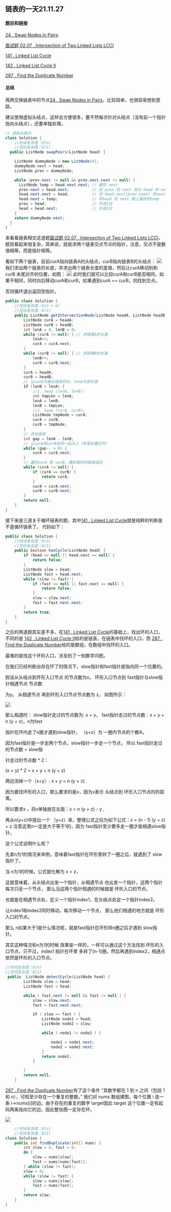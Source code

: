 ## 链表的一天21.11.27

#### 题目和链接

[24 . Swap Nodes in Pairs](https://leetcode-cn.com/problems/swap-nodes-in-pairs/)

[面试题 02.07 . Intersection of Two Linked Lists LCCI](https://leetcode-cn.com/problems/intersection-of-two-linked-lists-lcci/)

[141 . Linked List Cycle](https://leetcode-cn.com/problems/linked-list-cycle/)

[142 . Linked List Cycle II](https://leetcode-cn.com/problems/linked-list-cycle-ii/)

[287 . Find the Duplicate Number](https://leetcode-cn.com/problems/find-the-duplicate-number/)

#### 总结

两两交换链表中的节点[24 . Swap Nodes in Pairs](https://leetcode-cn.com/problems/swap-nodes-in-pairs/)，比较简单，也很容易想到思路，

建议使用虚拟头结点，这样会方便很多，要不然每次针对头结点（没有前一个指针指向头结点），还要单独处理。

```java
// 虚拟头结点
class Solution {
	//时间复杂度：O(n)
    //空间复杂度：O(1)
  public ListNode swapPairs(ListNode head) {

    ListNode dummyNode = new ListNode(0);
    dummyNode.next = head;
    ListNode prev = dummyNode;

    while (prev.next != null && prev.next.next != null) {
      ListNode temp = head.next.next; // 缓存 next
      prev.next = head.next;          // 将 prev 的 next 改为 head 的 next
      head.next.next = head;          // 将 head.next(prev.next) 的next，指向 head
      head.next = temp;               // 将head 的 next 接上缓存的temp
      prev = head;                    // 步进1位
      head = head.next;               // 步进1位
    }
    return dummyNode.next;
  }
}
```

来看看链表相交这道题[面试题 02.07 . Intersection of Two Linked Lists LCCI](https://leetcode-cn.com/problems/intersection-of-two-linked-lists-lcci/)，题目看起来很复杂，简单说，就是求两个链表交点节点的指针，注意，交点不是数值相等，而是指针相等。

看如下两个链表，目前curA指向链表A的头结点，curB指向链表B的头结点：
![](https://code-thinking.cdn.bcebos.com/pics/%E9%9D%A2%E8%AF%95%E9%A2%9802.07.%E9%93%BE%E8%A1%A8%E7%9B%B8%E4%BA%A4_1.png)
我们求出两个链表的长度，并求出两个链表长度的差值，然后让curA移动到和curB 末尾对齐的位置，如图：
![](https://code-thinking.cdn.bcebos.com/pics/%E9%9D%A2%E8%AF%95%E9%A2%9802.07.%E9%93%BE%E8%A1%A8%E7%9B%B8%E4%BA%A4_2.png)
此时我们就可以比较curA和curB是否相同，如果不相同，同时向后移动curA和curB，如果遇到curA == curB，则找到交点。

否则循环退出返回空指针。

```java
public class Solution {
	//时间复杂度：O(n + m)
    //空间复杂度：O(1)
    public ListNode getIntersectionNode(ListNode headA, ListNode headB) {
        ListNode curA = headA;
        ListNode curB = headB;
        int lenA = 0, lenB = 0;
        while (curA != null) { // 求链表A的长度
            lenA++;
            curA = curA.next;
        }
        while (curB != null) { // 求链表B的长度
            lenB++;
            curB = curB.next;
        }
        curA = headA;
        curB = headB;
        // 让curA为最长链表的头，lenA为其长度
        if (lenB > lenA) {
            //1. swap (lenA, lenB);
            int tmpLen = lenA;
            lenA = lenB;
            lenB = tmpLen;
            //2. swap (curA, curB);
            ListNode tmpNode = curA;
            curA = curB;
            curB = tmpNode;
        }
        // 求长度差
        int gap = lenA - lenB;
        // 让curA和curB在同一起点上（末尾位置对齐）
        while (gap-- > 0) {
            curA = curA.next;
        }
        // 遍历curA 和 curB，遇到相同则直接返回
        while (curA != null) {
            if (curA == curB) {
                return curA;
            }
            curA = curA.next;
            curB = curB.next;
        }
        return null;
    }
}
```

接下来是三道关于循环链表的题，其中[141 . Linked List Cycle](https://leetcode-cn.com/problems/linked-list-cycle/)就是纯粹的判断是不是循环链表了。
代码如下：

```java
public class Solution {
	//时间复杂度：O(n)
    //空间复杂度：O(1)
    public boolean hasCycle(ListNode head) {
        if (head == null || head.next == null) {
            return false;
        }
        ListNode slow = head;
        ListNode fast = head.next;
        while (slow != fast) {
            if (fast == null || fast.next == null) {
                return false;
            }
            slow = slow.next;
            fast = fast.next.next;
        }
        return true;
    }
}
```
之后的两道题其实差不多，在[141 . Linked List Cycle](https://leetcode-cn.com/problems/linked-list-cycle/)的基础上，找出环的入口，不同的是
[142 . Linked List Cycle II](https://leetcode-cn.com/problems/linked-list-cycle-ii/)给的是链表，在链表中找环的入口，而
[287 . Find the Duplicate Number](https://leetcode-cn.com/problems/find-the-duplicate-number/)给的是数组，在数组中找环的入口。

最难的是找这个环的入口，涉及到了一些数学问题。

在我们已经判断出存在环了的情况下，slow指针和fast指针是指向同一个位置的。

假设从头结点到环形入口节点 的节点数为x。 环形入口节点到 fast指针与slow指针相遇节点 节点数

为y。 从相遇节点 再到环形入口节点节点数为 z。 如图所示：

![](https://img-blog.csdnimg.cn/20210318162938397.png)

那么相遇时： slow指针走过的节点数为: x + y， fast指针走过的节点数：x + y + n (y + z)，n为fast

指针在环内走了n圈才遇到slow指针， （y+z）为 一圈内节点的个数A。

因为fast指针是一步走两个节点，slow指针一步走一个节点， 所以 fast指针走过的节点数 = slow指

针走过的节点数 * 2：

(x + y) * 2 = x + y + n (y + z)

两边消掉一个（x+y）: x + y = n (y + z)

因为要找环形的入口，那么要求的是x，因为x表示 头结点到 环形入口节点的的距离。

所以要求x ，将x单独放在左面：x = n (y + z) - y ,

再从n(y+z)中提出一个 （y+z）来，整理公式之后为如下公式：x = (n - 1) (y + z) + z 注意这里n一定是大于等于1的，因为 fast指针至少要多走一圈才能相遇slow指针。

这个公式说明什么呢？

先拿n为1的情况来举例，意味着fast指针在环形里转了一圈之后，就遇到了 slow指针了。

当 n为1的时候，公式就化解为 x = z，

这就意味着，从头结点出发一个指针，从相遇节点 也出发一个指针，这两个指针每次只走一个节点， 那么当这两个指针相遇的时候就是 环形入口的节点。

也就是在相遇节点处，定义一个指针index1，在头结点处定一个指针index2。

让index1和index2同时移动，每次移动一个节点， 那么他们相遇的地方就是 环形入口的节点。


那么 n如果大于1是什么情况呢，就是fast指针在环形转n圈之后才遇到 slow指针。

其实这种情况和n为1的时候 效果是一样的，一样可以通过这个方法找到 环形的入口节点，只不过，index1 指针在环里 多转了(n-1)圈，然后再遇到index2，相遇点依然是环形的入口节点。



```java
//时间复杂度：O(n)
//空间复杂度：O(1)
 public  ListNode detectCycle(ListNode head) {
        ListNode slow = head;
        ListNode fast = head;

        while ( fast.next != null && fast != null ) {
            slow = slow.next;
            fast = fast.next.next;

            if ( slow == fast ) {
                ListNode node1 = head;
                ListNode node2 = slow;

                while ( node1 != node2 ) {

                    node1 = node1.next;
                    node2 = node2.next;
                }
                return node1;
            }

        }
        return null;
    }
```

[287 . Find the Duplicate Number](https://leetcode-cn.com/problems/find-the-duplicate-number/)有了这个条件 “其数字都在 1 到 n 之间（包括 1 和 n），可知至少存在一个重复的整数。”  我们对 nums 数组建图，每个位置 i 连一条 i→nums[i]的边。由于存在的重复的数字 target因此 target 这个位置一定有起码两条指向它的边，因此整张图一定存在环。

![](https://assets.leetcode-cn.com/solution-static/287/25.PNG)

```java
	//时间复杂度：O(n)
    //空间复杂度：O(1)
class Solution {
    public int findDuplicate(int[] nums) {
        int slow = 0, fast = 0;
        do {
            slow = nums[slow];
            fast = nums[nums[fast]];
        } while (slow != fast);
        slow = 0;
        while (slow != fast) {
            slow = nums[slow];
            fast = nums[fast];
        }
        return slow;
    }
}
```

